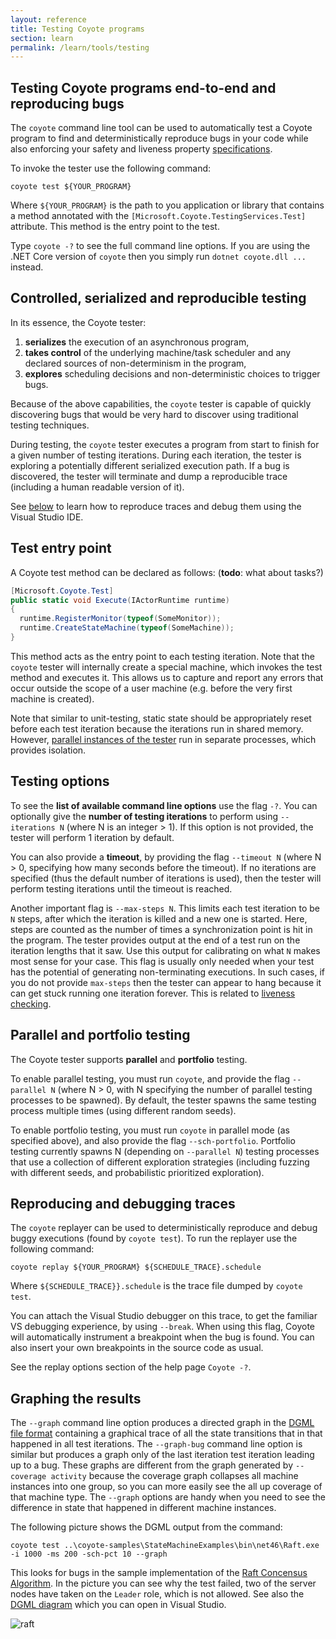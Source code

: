 ```yaml
---
layout: reference
title: Testing Coyote programs
section: learn
permalink: /learn/tools/testing
---
```


## Testing Coyote programs end-to-end and reproducing bugs

The `coyote` command line tool can be used to automatically test a Coyote program to find and
deterministically reproduce bugs in your code while also enforcing your safety and liveness property
[specifications](../specifications/overview.md).

To invoke the tester use the following command:

```
coyote test ${YOUR_PROGRAM}
```

Where `${YOUR_PROGRAM}` is the path to you application or library that contains a method annotated with
the `[Microsoft.Coyote.TestingServices.Test]` attribute. This method is the entry point to the test.

Type `coyote -?` to see the full command line options. If you are using the .NET Core version of
`coyote` then you simply run `dotnet coyote.dll ...` instead.

## Controlled, serialized and reproducible testing

In its essence, the Coyote tester:
 1. **serializes** the execution of an asynchronous program,
 2. **takes control** of the underlying machine/task scheduler and any declared sources of non-determinism in the program,
 3. **explores** scheduling decisions and non-deterministic choices to trigger bugs.

Because of the above capabilities, the `coyote` tester is capable of quickly discovering bugs that
would be very hard to discover using traditional testing techniques.

During testing, the `coyote` tester executes a program from start to finish for a given number of
testing iterations. During each iteration, the tester is exploring a potentially different serialized
execution path. If a bug is discovered, the tester will terminate and dump a reproducible trace
(including a human readable version of it).

See [below](#reproducing-and-debugging-traces) to learn how to reproduce traces and debug them using
the Visual Studio IDE.

## Test entry point

A Coyote test method can be declared as follows: (**todo**: what about tasks?)

```c#
[Microsoft.Coyote.Test]
public static void Execute(IActorRuntime runtime)
{
  runtime.RegisterMonitor(typeof(SomeMonitor));
  runtime.CreateStateMachine(typeof(SomeMachine));
}
```

This method acts as the entry point to each testing iteration. Note that the `coyote` tester will
internally create a special machine, which invokes the test method and executes it. This allows us to
capture and report any errors that occur outside the scope of a user machine (e.g. before the very
first machine is created).

Note that similar to unit-testing, static state should be appropriately reset before each test
iteration because the iterations run in shared memory. However,
[parallel instances of the tester](#parallel-and-portfolio-testing) run in separate processes,
which provides isolation.

## Testing options

To see the **list of available command line options** use the flag `-?`. You can optionally give the
**number of testing iterations** to perform using `--iterations N` (where N is an integer > 1). If this
option is not provided, the tester will perform 1 iteration by default.

You can also provide a **timeout**, by providing the flag `--timeout N` (where N > 0, specifying how
many seconds before the timeout). If no iterations are specified (thus the default number of iterations
is used), then the tester will perform testing iterations until the timeout is reached.

Another important flag is `--max-steps N`. This limits each test iteration to be `N` steps, after which
the iteration is killed and a new one is started. Here, steps are counted as the number of times a
synchronization point is hit in the program. The tester provides output at the end of a test run on the
iteration lengths that it saw. Use this output for calibrating on what `N` makes most sense for your
case. This flag is usually only needed when your test has the potential of generating non-terminating
executions. In such cases, if you do not provide `max-steps` then the tester can appear to hang because
it can get stuck running one iteration forever. This is related to
[liveness checking](../specifications/liveness-checking.md).

## Parallel and portfolio testing

The Coyote tester supports **parallel** and **portfolio** testing.

To enable parallel testing, you must run `coyote`, and provide the flag `--parallel N` (where N > 0,
with N specifying the number of parallel testing processes to be spawned). By default, the tester
spawns the same testing process multiple times (using different random seeds).

To enable portfolio testing, you must run `coyote` in parallel mode (as specified above), and also
provide the flag `--sch-portfolio`. Portfolio testing currently spawns N (depending on `--parallel N`)
testing processes that use a collection of different exploration strategies (including fuzzing with
different seeds, and probabilistic prioritized exploration).

## Reproducing and debugging traces

The `coyote` replayer can be used to deterministically reproduce and debug buggy executions
(found by `coyote test`). To run the replayer use the following command:

```
coyote replay ${YOUR_PROGRAM} ${SCHEDULE_TRACE}.schedule
```

Where `${SCHEDULE_TRACE}}.schedule` is the trace file dumped by `coyote test`.

You can attach the Visual Studio debugger on this trace, to get the familiar VS debugging experience,
by using `--break`. When using this flag, Coyote will automatically instrument a breakpoint when the
bug is found. You can also insert your own breakpoints in the source code as usual.

See the replay options section of the help page `Coyote -?`.

## Graphing the results

The `--graph` command line option produces a directed graph in the
[DGML file format](https://en.wikipedia.org/wiki/DGML) containing a graphical trace of all the state transitions that
in that happened in all test iterations.
The `--graph-bug` command line option is similar but produces a graph only of the last iteration test iteration leading up to a bug.
These graphs are different from the graph generated by `--coverage activity` because the coverage graph collapses
all machine instances into one group, so you can more easily see the all up
coverage of that machine type.  The `--graph` options are handy when you need to
see the difference in state that happened in different machine instances.

The following picture shows the DGML output from the command:

```
coyote test ..\coyote-samples\StateMachineExamples\bin\net46\Raft.exe -i 1000 -ms 200 -sch-pct 10 --graph
```
This looks for bugs in the sample implementation of the [Raft Concensus Algorithm](https://raft.github.io/).  In the picture you can see why the test failed, two
of the server nodes have taken on the `Leader` role, which is not allowed.
See also the [DGML diagram](/coyote/assets/images/raft.dgml) which you can open
in Visual Studio.

![raft](/coyote/assets/images/raft.png)